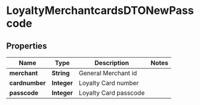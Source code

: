 
# LoyaltyMerchantcardsDTONewPasscode

## Properties
Name | Type | Description | Notes
------------ | ------------- | ------------- | -------------
**merchant** | **String** | General Merchant id | 
**cardnumber** | **Integer** | Loyalty Card number | 
**passcode** | **Integer** | Loyalty Card passcode | 



